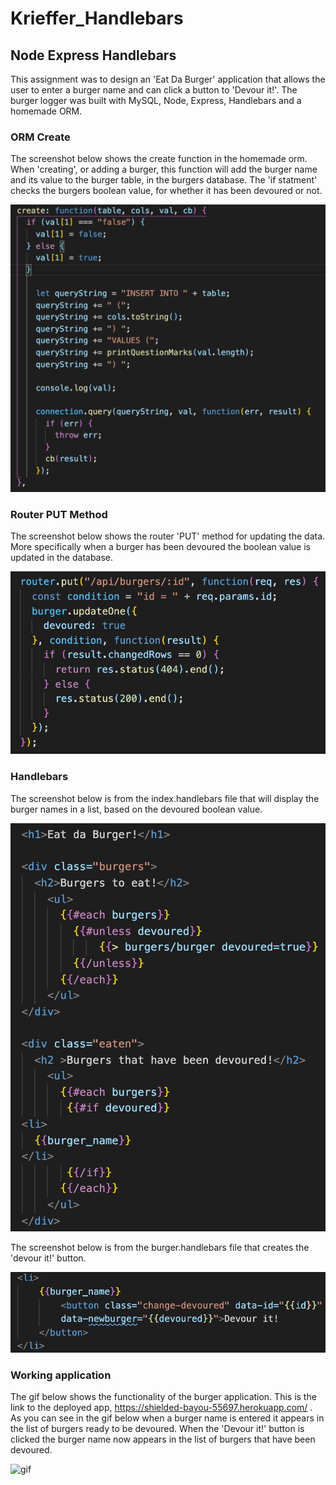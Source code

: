 # Krieffer_Handlebars

## Node Express Handlebars
  This assignment was to design an 'Eat Da Burger' application that allows the user to enter a burger name and can click a button to 'Devour it!'. The burger logger was built with MySQL, Node, Express, Handlebars and a homemade ORM.  

### ORM Create
  The screenshot below shows the create function in the homemade orm. When 'creating', or adding a burger, this function will add the burger name and its value to the burger table, in the burgers database. The 'if statment' checks the burgers boolean value, for whether it has been devoured or not. 
  
![](https://github.com/Krieffer21/Krieffer_Handlebars/blob/master/public/assets/screenshots/ORM.png)

### Router PUT Method
  The screenshot below shows the router 'PUT' method for updating the data. More specifically when a burger has been devoured the boolean value is updated in the database.  

![](https://github.com/Krieffer21/Krieffer_Handlebars/blob/master/public/assets/screenshots/PUT.png)

### Handlebars
  The screenshot below is from the index.handlebars file that will display the burger names in a list, based on the devoured boolean value. 

![handlebars code](https://github.com/Krieffer21/Krieffer_Handlebars/blob/master/public/assets/screenshots/index.png)

  The screenshot below is from the burger.handlebars file that creates the 'devour it!' button.  
  
![handlebars code](https://github.com/Krieffer21/Krieffer_Handlebars/blob/master/public/assets/screenshots/burger.png)

### Working application
  The gif below shows the functionality of the burger application. This is the link to the deployed app, https://shielded-bayou-55697.herokuapp.com/ . As you can see in the gif below when a burger name is entered it appears in the list of burgers ready to be devoured. When the 'Devour it!' button is clicked the burger name now appears in the list of burgers that have been devoured.  

![gif](https://github.com/Krieffer21/Krieffer_Handlebars/blob/master/public/assets/screenshots/burger.gif)
